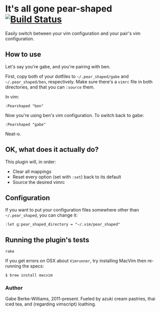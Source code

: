 # It's all gone pear-shaped [![Build Status](https://travis-ci.org/gabebw/pear-shaped.svg?branch=master)](https://travis-ci.org/gabebw/pear-shaped)

Easily switch between your vim configuration and your pair's vim configuration.

## How to use
Let's say you're gabe, and you're pairing with ben.

First, copy both of your dotfiles to `~/.pear_shaped/gabe` and
`~/.pear_shaped/ben`, respectively. Make sure there's a `vimrc` file in both
directories, and that you can `:source` them.

In vim:

```vim
:Pearshaped "ben"
```

Now you're using ben's vim configuration. To switch back to gabe:

```vim
:Pearshaped "gabe"
```

Neat-o.

## OK, what does it actually do?

This plugin will, in order:

* Clear all mappings
* Reset every option (set with `:set`) back to its default
* Source the desired vimrc

## Configuration

If you want to put your configuration files somewhere other than
`~/.pear_shaped`, you can change it:

```vim
:let g:pear_shaped_directory = "~/.vim/pear_shaped"
```

## Running the plugin's tests

    rake

If you get errors on OSX about `Vimrunner`, try installing MacVim then re-running the specs:

    $ brew install macvim

### Author

Gabe Berke-Williams, 2011-present. Fueled by azuki cream pastries, thai iced
tea, and (regarding vimscript) loathing.
